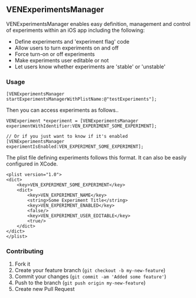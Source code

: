 ## VENExperimentsManager

VENExperimentsManager enables easy definition, management and control of experiments within an iOS app including the following:
- Define experiments and 'experiment flag' code
- Allow users to turn experiments on and off
- Force turn-on or off experiments
- Make experiments user editable or not
- Let users know whether experiments are 'stable' or 'unstable'

### Usage

```
[VENExperimentsManager startExperimentsManagerWithPlistName:@"testExperiments"];
```

Then you can access experiments as follows..
```
VENExperiment *experiment = [VENExperimentsManager experimentWithIdentifier:VEN_EXPERIMENT_SOME_EXPERIMENT];

// Or if you just want to know if it's enabled
[VENExperimentsManager experimentIsEnabled:VEN_EXPERIMENT_SOME_EXPERIMENT];
```

The plist file defining experiments follows this format. It can also be easily configured in XCode.
```
<plist version="1.0">
<dict>
	<key>VEN_EXPERIMENT_SOME_EXPERIMENT</key>
	<dict>
		<key>VEN_EXPERIMENT_NAME</key>
		<string>Some Experiment Title</string>
		<key>VEN_EXPERIMENT_ENABLED</key>
		<false/>
		<key>VEN_EXPERIMENT_USER_EDITABLE</key>
		<true/>
	</dict>
</dict>
</plist>
```

### Contributing

1. Fork it
2. Create your feature branch (`git checkout -b my-new-feature`)
3. Commit your changes (`git commit -am 'Added some feature'`)
4. Push to the branch (`git push origin my-new-feature`)
5. Create new Pull Request